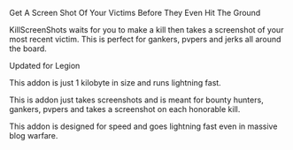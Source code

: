 Get A Screen Shot Of Your Victims Before They Even Hit The Ground

KillScreenShots waits for you to make a kill then takes a screenshot of your most recent victim. This is perfect for gankers, pvpers and jerks all around the board.

 

Updated for Legion

 

This addon is just 1 kilobyte in size and runs lightning fast.

This is addon just takes screenshots and is meant for bounty hunters, gankers, pvpers and takes a screenshot on each honorable kill. 

 

This addon is designed for speed and goes lightning fast even in massive blog warfare.  
